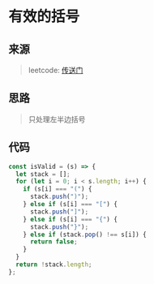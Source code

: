# 有效的括号

## 来源

> leetcode: [传送门](https://leetcode-cn.com/problems/valid-parentheses/)

## 思路

> 只处理左半边括号

## 代码

```js
const isValid = (s) => {
  let stack = [];
  for (let i = 0; i < s.length; i++) {
    if (s[i] === "(") {
      stack.push(")");
    } else if (s[i] === "[") {
      stack.push("]");
    } else if (s[i] === "{") {
      stack.push("}");
    } else if (stack.pop() !== s[i]) {
      return false;
    }
  }
  return !stack.length;
};
```
